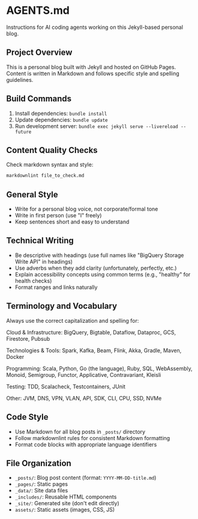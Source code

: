 # AGENTS.md

Instructions for AI coding agents working on this Jekyll-based personal blog.

## Project Overview

This is a personal blog built with Jekyll and hosted on GitHub Pages. Content is written in Markdown and follows specific style and spelling guidelines.

## Build Commands

1. Install dependencies: `bundle install`
2. Update dependencies: `bundle update`
3. Run development server: `bundle exec jekyll serve --livereload --future`

## Content Quality Checks

Check markdown syntax and style:

```bash
markdownlint file_to_check.md
```

## General Style

- Write for a personal blog voice, not corporate/formal tone
- Write in first person (use "I" freely)
- Keep sentences short and easy to understand

## Technical Writing

- Be descriptive with headings (use full names like "BigQuery Storage Write API" in headings)
- Use adverbs when they add clarity (unfortunately, perfectly, etc.)
- Explain accessibility concepts using common terms (e.g., "healthy" for health checks)
- Format ranges and links naturally

## Terminology and Vocabulary

Always use the correct capitalization and spelling for:

Cloud & Infrastructure: BigQuery, Bigtable, Dataflow, Dataproc, GCS, Firestore, Pubsub

Technologies & Tools: Spark, Kafka, Beam, Flink, Akka, Gradle, Maven, Docker

Programming: Scala, Python, Go (the language), Ruby, SQL, WebAssembly, Monoid, Semigroup, Functor, Applicative, Contravariant, Kleisli

Testing: TDD, Scalacheck, Testcontainers, JUnit

Other: JVM, DNS, VPN, VLAN, API, SDK, CLI, CPU, SSD, NVMe

## Code Style

- Use Markdown for all blog posts in `_posts/` directory
- Follow markdownlint rules for consistent Markdown formatting
- Format code blocks with appropriate language identifiers

## File Organization

- `_posts/`: Blog post content (format: `YYYY-MM-DD-title.md`)
- `_pages/`: Static pages
- `_data/`: Site data files
- `_includes/`: Reusable HTML components
- `_site/`: Generated site (don't edit directly)
- `assets/`: Static assets (images, CSS, JS)

